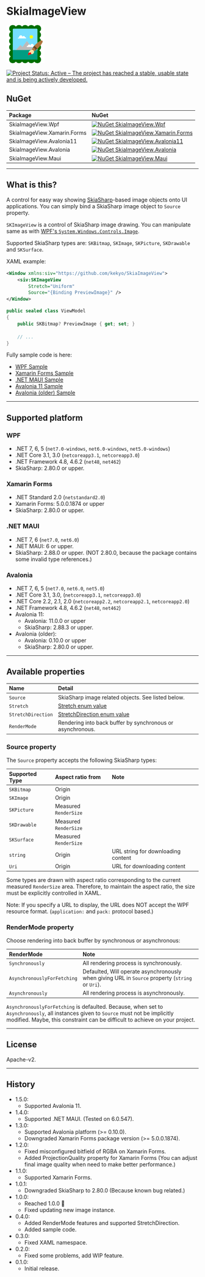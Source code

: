 # SkiaImageView

![SkiaImageView](Images/SkiaImageView.100.png)

[![Project Status: Active – The project has reached a stable, usable state and is being actively developed.](https://www.repostatus.org/badges/latest/active.svg)](https://www.repostatus.org/#active)

## NuGet

|Package|NuGet|
|:----|:----|
|SkiaImageView.Wpf|[![NuGet SkiaImageView.Wpf](https://img.shields.io/nuget/v/SkiaImageView.Wpf.svg?style=flat)](https://www.nuget.org/packages/SkiaImageView.Wpf)|
|SkiaImageView.Xamarin.Forms|[![NuGet SkiaImageView.Xamarin.Forms](https://img.shields.io/nuget/v/SkiaImageView.Xamarin.Forms.svg?style=flat)](https://www.nuget.org/packages/SkiaImageView.Xamarin.Forms)|
|SkiaImageView.Avalonia11|[![NuGet SkiaImageView.Avalonia11](https://img.shields.io/nuget/v/SkiaImageView.Avalonia11.svg?style=flat)](https://www.nuget.org/packages/SkiaImageView.Avalonia11)|
|SkiaImageView.Avalonia|[![NuGet SkiaImageView.Avalonia](https://img.shields.io/nuget/v/SkiaImageView.Avalonia.svg?style=flat)](https://www.nuget.org/packages/SkiaImageView.Avalonia)|
|SkiaImageView.Maui|[![NuGet SkiaImageView.Maui](https://img.shields.io/nuget/v/SkiaImageView.Maui.svg?style=flat)](https://www.nuget.org/packages/SkiaImageView.Maui)|

----

## What is this?

A control for easy way showing [SkiaSharp](https://github.com/mono/SkiaSharp)-based image objects onto UI applications.
You can simply bind a SkiaSharp image object to `Source` property.

`SKImageView` is a control of SkiaSharp image drawing.
You can manipulate same as with [WPF's `System.Windows.Controls.Image`](https://docs.microsoft.com/en-us/dotnet/api/system.windows.controls.image?view=windowsdesktop-6.0).

Supported SkiaSharp types are: `SKBitmap`, `SKImage`, `SKPicture`, `SKDrawable` and `SKSurface`.

XAML example:

```xml
<Window xmlns:siv="https://github.com/kekyo/SkiaImageView">
    <siv:SKImageView
        Stretch="Uniform"
        Source="{Binding PreviewImage}" />
</Window>
```

```csharp
public sealed class ViewModel
{
    public SKBitmap? PreviewImage { get; set; }

    // ...
}
```

Fully sample code is here:

* [WPF Sample](https://github.com/kekyo/SkiaImageView/tree/main/samples/SkiaImageView.Wpf.Sample)
* [Xamarin Forms Sample](https://github.com/kekyo/SkiaImageView/tree/main/samples/SkiaImageView.Xamarin.Forms.Sample)
* [.NET MAUI Sample](https://github.com/kekyo/SkiaImageView/tree/main/samples/SkiaImageView.Maui.Sample)
* [Avalonia 11 Sample](https://github.com/kekyo/SkiaImageView/tree/main/samples/SkiaImageView.Avalonia11.Sample)
* [Avalonia (older) Sample](https://github.com/kekyo/SkiaImageView/tree/main/samples/SkiaImageView.Avalonia.Sample)

----

## Supported platform

### WPF

* .NET 7, 6, 5 (`net7.0-windows`, `net6.0-windows`, `net5.0-windows`)
* .NET Core 3.1, 3.0 (`netcoreapp3.1`, `netcoreapp3.0`)
* .NET Framework 4.8, 4.6.2 (`net48`, `net462`)
* SkiaSharp: 2.80.0 or upper.

### Xamarin Forms

* .NET Standard 2.0 (`netstandard2.0`)
* Xamarin Forms: 5.0.0.1874 or upper
* SkiaSharp: 2.80.0 or upper.

### .NET MAUI

* .NET 7, 6 (`net7.0`, `net6.0`)
* .NET MAUI: 6 or upper.
* SkiaSharp: 2.88.0 or upper. (NOT 2.80.0, because the package contains some invalid type references.)

### Avalonia

* .NET 7, 6, 5 (`net7.0`, `net6.0`, `net5.0`)
* .NET Core 3.1, 3.0, (`netcoreapp3.1`, `netcoreapp3.0`)
* .NET Core 2.2, 2.1, 2.0 (`netcoreapp2.2`, `netcoreapp2.1`, `netcoreapp2.0`)
* .NET Framework 4.8, 4.6.2 (`net48`, `net462`)
* Avalonia 11:
  * Avalonia: 11.0.0 or upper
  * SkiaSharp: 2.88.3 or upper.
* Avalonia (older):
  * Avalonia: 0.10.0 or upper
  * SkiaSharp: 2.80.0 or upper.

----

## Available properties

|Name|Detail|
|:----|:----|
|`Source`|SkiaSharp image related objects. See listed below.|
|`Stretch`|[Stretch enum value](https://docs.microsoft.com/en-us/dotnet/api/system.windows.media.stretch?view=windowsdesktop-6.0)|
|`StretchDirection`|[StretchDirection enum value](https://docs.microsoft.com/en-us/dotnet/api/system.windows.controls.stretchdirection?view=windowsdesktop-6.0)|
|`RenderMode`|Rendering into back buffer by synchronous or asynchronous.|

### Source property

The `Source` property accepts the following SkiaSharp types:

|Supported Type|Aspect ratio from|Note|
|:----|:----|:----|
|`SKBitmap`|Origin| |
|`SKImage`|Origin| |
|`SKPicture`|Measured `RenderSize`| |
|`SKDrawable`|Measured `RenderSize`| |
|`SKSurface`|Measured `RenderSize`| |
|`string`|Origin|URL string for downloading content|
|`Uri`|Origin|URL for downloading content|

Some types are drawn with aspect ratio corresponding to the current measured `RenderSize` area.
Therefore, to maintain the aspect ratio, the size must be explicitly controlled in XAML.

Note: If you specify a URL to display, the URL does NOT accept the WPF resource format.
(`application:` and `pack:` protocol based.)

### RenderMode property

Choose rendering into back buffer by synchronous or asynchronous:

|RenderMode|Note|
|:----|:----|
|`Synchronously`|All rendering process is synchronously.|
|`AsynchronouslyForFetching`|Defaulted, Will operate asynchronously when giving URL in `Source` property (`string` or `Uri`).|
|`Asynchronously`|All rendering process is asynchronously.|

`AsynchronouslyForFetching` is defaulted.
Because, when set to `Asynchronously`, all instances given to `Source` must not be implicitly modified.
Maybe, this constraint can be difficult to achieve on your project.

----

## License

Apache-v2.

----

## History

* 1.5.0:
  * Supported Avalonia 11.
* 1.4.0:
  * Supported .NET MAUI. (Tested on 6.0.547).
* 1.3.0:
  * Supported Avalonia platform (>= 0.10.0).
  * Downgraded Xamarin Forms package version (>= 5.0.0.1874).
* 1.2.0:
  * Fixed misconfigured bitfield of RGBA on Xamarin Forms.
  * Added ProjectionQuality property for Xamarin Forms (You can adjust final image quality when need to make better performance.)
* 1.1.0:
  * Supported Xamarin Forms.
* 1.0.1:
  * Downgraded SkiaSharp to 2.80.0 (Because known bug related.)
* 1.0.0:
  * Reached 1.0.0 🎉
  * Fixed updating new image instance.
* 0.4.0:
  * Added RenderMode features and supported StretchDirection.
  * Added sample code.
* 0.3.0:
  * Fixed XAML namespace.
* 0.2.0:
  * Fixed some problems, add WIP feature.
* 0.1.0:
  * Initial release.
